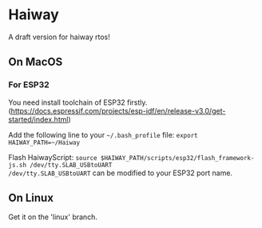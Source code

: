 # Haiway
A draft version for haiway rtos!

## On MacOS
### For ESP32
You need install toolchain of ESP32 firstly.(https://docs.espressif.com/projects/esp-idf/en/release-v3.0/get-started/index.html)   
  
Add the following line to your ``~/.bash_profile`` file: ``export HAIWAY_PATH=~/Haiway``  
  
Flash HaiwayScript: ``source $HAIWAY_PATH/scripts/esp32/flash_framework-js.sh /dev/tty.SLAB_USBtoUART``    
``/dev/tty.SLAB_USBtoUART`` can be modified to your ESP32 port name.
   
## On Linux
Get it on the 'linux' branch.

